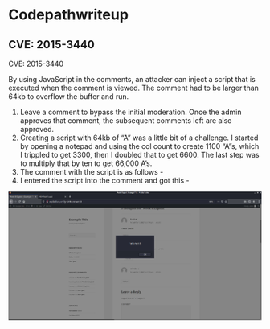 # Codepathwriteup
## CVE: 2015-3440 

CVE: 2015-3440

By using JavaScript in the comments, an attacker can inject a script that is executed when the comment is viewed.  The comment had to be larger than 64kb to overflow the buffer and run.

1. Leave a comment to bypass the initial moderation.  Once the admin approves that comment, the subsequent comments left are also approved.
2. Creating a script with 64kb of “A” was a little bit of a challenge.  I started by opening a notepad and using the col count to create 1100 “A”s, which I trippled to get 3300, then I doubled that to get 6600.  The last step was to multiply that by ten to get 66,000 A’s.
3. The comment with the script is as follows -
<a title='x onmouseover=alert(unescape(/hello%20world/.source)) style=position:absolute;left:0;top:0;width:5000px;height:5000px  AAA64kbAA
'></a>
4. I entered the script into the comment and got this -

![CVE2015-3440](/wordpressbroke.JPG)
